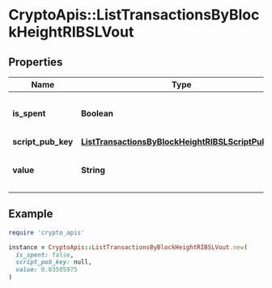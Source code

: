 # CryptoApis::ListTransactionsByBlockHeightRIBSLVout

## Properties

| Name | Type | Description | Notes |
| ---- | ---- | ----------- | ----- |
| **is_spent** | **Boolean** | Defines whether the output is spent or not. |  |
| **script_pub_key** | [**ListTransactionsByBlockHeightRIBSLScriptPubKey**](ListTransactionsByBlockHeightRIBSLScriptPubKey.md) |  |  |
| **value** | **String** | Represents the sent/received amount. |  |

## Example

```ruby
require 'crypto_apis'

instance = CryptoApis::ListTransactionsByBlockHeightRIBSLVout.new(
  is_spent: false,
  script_pub_key: null,
  value: 0.03505975
)
```

